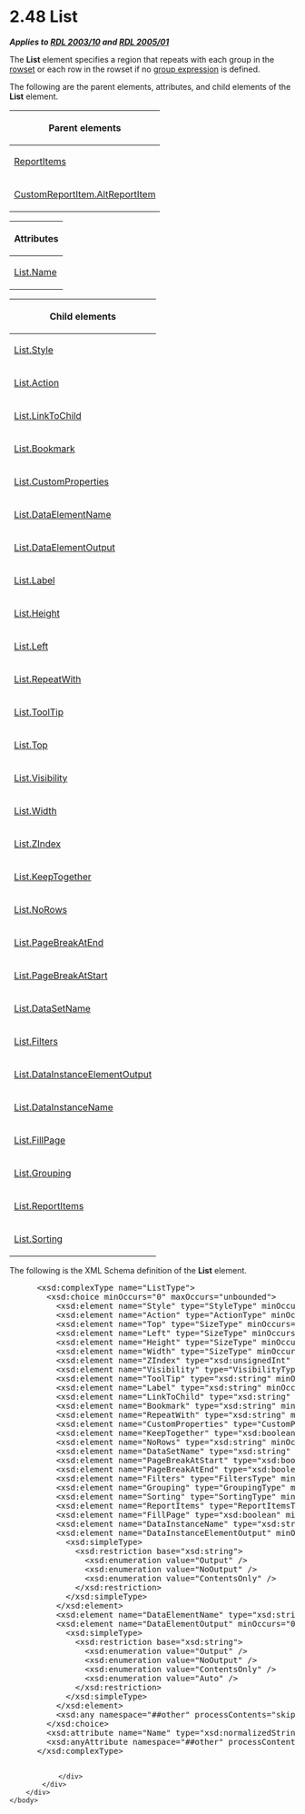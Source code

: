 <html dir="LTR" xmlns:mshelp="http://msdn.microsoft.com/mshelp" xmlns:ddue="http://ddue.schemas.microsoft.com/authoring/2003/5" xmlns:xlink="http://www.w3.org/1999/xlink" xmlns:tool="http://www.microsoft.com/tooltip">
    <head>
        <meta http-equiv="Content-Type" content="text/html; CHARSET=utf-8"></meta>
        <meta name="save" content="history"></meta>
        <title>2.48 List</title>
        <xml>
            <mshelp:toctitle title="2.48 List"></mshelp:toctitle>
            <mshelp:rltitle title="[MS-RDL]: List"></mshelp:rltitle>
            <mshelp:keyword index="A" term="ea4c625c-0558-4fb3-b3b8-bde6c160b1e2"></mshelp:keyword>
            <mshelp:attr name="DCSext.ContentType" value="open specification"></mshelp:attr>
            <mshelp:attr name="AssetID" value="ea4c625c-0558-4fb3-b3b8-bde6c160b1e2"></mshelp:attr>
            <mshelp:attr name="TopicType" value="kbRef"></mshelp:attr>
            <mshelp:attr name="DCSext.Title" value="[MS-RDL]: List" />
        </xml>
    </head>
    <body>
        <div id="header">
            <h1 class="heading">2.48 List</h1>
        </div>
        <div id="mainSection">
            <div id="mainBody">
                <div id="allHistory" class="saveHistory"></div>
                <div id="sectionSection0" class="section" name="collapseableSection">
                    

<p><b><i>Applies to </i></b><a href="a7e2ad00-07c8-4f6d-80ab-3ad55df7b233.md"><b><i>RDL 2003/10</i></b></a><b>
<i>and </i></b><a href="3ebe2912-4958-4832-b391-cad1f5e13338.md"><b><i>RDL 2005/01</i></b></a></p>

<p>The <b>List</b> element specifies a region that repeats with
each group in the <a href="b2482b3f-74ab-4ca8-a9e5-c07955011743.md#gt_43e5a26f-e51f-4f1e-9818-e70bcb25de35">rowset</a>
or each row in the rowset if no <a href="b2482b3f-74ab-4ca8-a9e5-c07955011743.md#gt_75bd4c80-aee7-4a88-bfb7-2228acc3ffe6">group expression</a> is
defined.</p>

<p>The following are the parent elements, attributes, and child
elements of the <b>List</b> element.</p>

<table>
 <thead>
  <tr>
   <th>
   <p>Parent elements</p>
   </th>
  </tr>
 </thead>
 <tr>
  <td>
  <p><a href="c5fef915-e842-43b4-91f9-56af4eb15be0.md">ReportItems</a></p>
  </td>
 </tr>
 <tr>
  <td>
  <p><a href="11d434bd-8755-4c3f-ba43-eaa4fed6a692.md">CustomReportItem.AltReportItem</a></p>
  </td>
 </tr>
</table>

<p> </p>

<table>
 <thead>
  <tr>
   <th>
   <p>Attributes</p>
   </th>
  </tr>
 </thead>
 <tr>
  <td>
  <p><a href="a9bc0afb-5fb6-4771-9efa-4e57330d0cda.md">List.Name</a></p>
  </td>
 </tr>
</table>

<p> </p>

<table>
 <thead>
  <tr>
   <th>
   <p>Child elements</p>
   </th>
  </tr>
 </thead>
 <tr>
  <td>
  <p><a href="fb8dc703-0365-47d8-b187-8164bc131f16.md">List.Style</a></p>
  </td>
 </tr>
 <tr>
  <td>
  <p><a href="3b0ff5b0-851f-46ed-bb40-78afa093f869.md">List.Action</a></p>
  </td>
 </tr>
 <tr>
  <td>
  <p><a href="2e232567-34b5-4cc8-84e9-bc7803aaa9a5.md">List.LinkToChild</a></p>
  </td>
 </tr>
 <tr>
  <td>
  <p><a href="40d34d56-551b-4ffb-a72a-c26d9df26cfd.md">List.Bookmark</a></p>
  </td>
 </tr>
 <tr>
  <td>
  <p><a href="06439ea8-48f8-494d-b306-d731a42d2540.md">List.CustomProperties</a></p>
  </td>
 </tr>
 <tr>
  <td>
  <p><a href="6e395fb6-2bd2-420e-8f6c-49618fae727b.md">List.DataElementName</a></p>
  </td>
 </tr>
 <tr>
  <td>
  <p><a href="13311259-e8e8-4381-bb4b-97e74e779c4e.md">List.DataElementOutput</a></p>
  </td>
 </tr>
 <tr>
  <td>
  <p><a href="36a325d7-3119-41d0-9326-8133c3bfbdc9.md">List.Label</a></p>
  </td>
 </tr>
 <tr>
  <td>
  <p><a href="82c49e0d-19a6-43a3-801f-33206b741efc.md">List.Height</a></p>
  </td>
 </tr>
 <tr>
  <td>
  <p><a href="228554ca-4a90-4c65-be71-74977a6574e8.md">List.Left</a></p>
  </td>
 </tr>
 <tr>
  <td>
  <p><a href="8e1f13a8-20d8-4254-a5ad-4fc56ff4efec.md">List.RepeatWith</a></p>
  </td>
 </tr>
 <tr>
  <td>
  <p><a href="2069e1fe-9e95-4c11-80a9-c3f85ac7c6e1.md">List.ToolTip</a></p>
  </td>
 </tr>
 <tr>
  <td>
  <p><a href="3c6cfee6-2d2b-4e91-b607-21194d1efbe5.md">List.Top</a></p>
  </td>
 </tr>
 <tr>
  <td>
  <p><a href="21c20fa9-cd14-46b5-b82f-5654dfb179ba.md">List.Visibility</a></p>
  </td>
 </tr>
 <tr>
  <td>
  <p><a href="fd885e7e-961a-49dd-a0c6-43fa65d14454.md">List.Width</a></p>
  </td>
 </tr>
 <tr>
  <td>
  <p><a href="1b6246d0-e35b-41bb-a21c-4e9248f63681.md">List.ZIndex</a></p>
  </td>
 </tr>
 <tr>
  <td>
  <p><a href="6f782319-6a51-4a6b-9f54-a0afebc1f50b.md">List.KeepTogether</a></p>
  </td>
 </tr>
 <tr>
  <td>
  <p><a href="a8e085c6-1861-4905-9bea-e47521fce33d.md">List.NoRows</a></p>
  </td>
 </tr>
 <tr>
  <td>
  <p><a href="4c8774cf-e3dd-4e17-a447-7b56108e953e.md">List.PageBreakAtEnd</a></p>
  </td>
 </tr>
 <tr>
  <td>
  <p><a href="21ef368a-9aab-4f55-b659-f0aa95f3c91b.md">List.PageBreakAtStart</a></p>
  </td>
 </tr>
 <tr>
  <td>
  <p><a href="5917d87a-9810-4b46-93fb-08a88d475d13.md">List.DataSetName</a></p>
  </td>
 </tr>
 <tr>
  <td>
  <p><a href="8ad77acd-e755-42dd-a494-5166ad8e1550.md">List.Filters</a></p>
  </td>
 </tr>
 <tr>
  <td>
  <p><a href="bcc901d1-265b-4642-a8cd-f050a2cd9f02.md">List.DataInstanceElementOutput</a></p>
  </td>
 </tr>
 <tr>
  <td>
  <p><a href="c3bb1d48-adb5-447c-8576-c10ae826884d.md">List.DataInstanceName</a></p>
  </td>
 </tr>
 <tr>
  <td>
  <p><a href="883d3b93-4bd0-41f6-a1da-7ef58da0b5c7.md">List.FillPage</a></p>
  </td>
 </tr>
 <tr>
  <td>
  <p><a href="e7d44877-12ec-4a23-acf9-c1428ed11ce2.md">List.Grouping</a></p>
  </td>
 </tr>
 <tr>
  <td>
  <p><a href="6bf5aad8-8e36-462e-a346-74110c96c93f.md">List.ReportItems</a></p>
  </td>
 </tr>
 <tr>
  <td>
  <p><a href="5539e135-7e87-4ef9-8f0e-ec2a965c375f.md">List.Sorting</a></p>
  </td>
 </tr>
</table>

<p>The following is the XML Schema definition of the <b>List</b>
element.</p>

<dl>
<dd>
<div><pre> &lt;xsd:complexType name=&quot;ListType&quot;&gt;
   &lt;xsd:choice minOccurs=&quot;0&quot; maxOccurs=&quot;unbounded&quot;&gt;
     &lt;xsd:element name=&quot;Style&quot; type=&quot;StyleType&quot; minOccurs=&quot;0&quot; /&gt;
     &lt;xsd:element name=&quot;Action&quot; type=&quot;ActionType&quot; minOccurs=&quot;0&quot; /&gt;
     &lt;xsd:element name=&quot;Top&quot; type=&quot;SizeType&quot; minOccurs=&quot;0&quot; /&gt;
     &lt;xsd:element name=&quot;Left&quot; type=&quot;SizeType&quot; minOccurs=&quot;0&quot; /&gt;
     &lt;xsd:element name=&quot;Height&quot; type=&quot;SizeType&quot; minOccurs=&quot;0&quot; /&gt;
     &lt;xsd:element name=&quot;Width&quot; type=&quot;SizeType&quot; minOccurs=&quot;0&quot; /&gt;
     &lt;xsd:element name=&quot;ZIndex&quot; type=&quot;xsd:unsignedInt&quot; minOccurs=&quot;0&quot; /&gt;
     &lt;xsd:element name=&quot;Visibility&quot; type=&quot;VisibilityType&quot; minOccurs=&quot;0&quot; /&gt;
     &lt;xsd:element name=&quot;ToolTip&quot; type=&quot;xsd:string&quot; minOccurs=&quot;0&quot; /&gt;
     &lt;xsd:element name=&quot;Label&quot; type=&quot;xsd:string&quot; minOccurs=&quot;0&quot; /&gt;
     &lt;xsd:element name=&quot;LinkToChild&quot; type=&quot;xsd:string&quot; minOccurs=&quot;0&quot; /&gt;
     &lt;xsd:element name=&quot;Bookmark&quot; type=&quot;xsd:string&quot; minOccurs=&quot;0&quot; /&gt;
     &lt;xsd:element name=&quot;RepeatWith&quot; type=&quot;xsd:string&quot; minOccurs=&quot;0&quot; /&gt;
     &lt;xsd:element name=&quot;CustomProperties&quot; type=&quot;CustomPropertiesType&quot; minOccurs=&quot;0&quot; /&gt;
     &lt;xsd:element name=&quot;KeepTogether&quot; type=&quot;xsd:boolean&quot; minOccurs=&quot;0&quot; /&gt;
     &lt;xsd:element name=&quot;NoRows&quot; type=&quot;xsd:string&quot; minOccurs=&quot;0&quot; /&gt;
     &lt;xsd:element name=&quot;DataSetName&quot; type=&quot;xsd:string&quot; minOccurs=&quot;0&quot; /&gt;
     &lt;xsd:element name=&quot;PageBreakAtStart&quot; type=&quot;xsd:boolean&quot; minOccurs=&quot;0&quot; /&gt;
     &lt;xsd:element name=&quot;PageBreakAtEnd&quot; type=&quot;xsd:boolean&quot; minOccurs=&quot;0&quot; /&gt;
     &lt;xsd:element name=&quot;Filters&quot; type=&quot;FiltersType&quot; minOccurs=&quot;0&quot; /&gt;
     &lt;xsd:element name=&quot;Grouping&quot; type=&quot;GroupingType&quot; minOccurs=&quot;0&quot; /&gt;
     &lt;xsd:element name=&quot;Sorting&quot; type=&quot;SortingType&quot; minOccurs=&quot;0&quot; /&gt;
     &lt;xsd:element name=&quot;ReportItems&quot; type=&quot;ReportItemsType&quot; minOccurs=&quot;0&quot; /&gt;
     &lt;xsd:element name=&quot;FillPage&quot; type=&quot;xsd:boolean&quot; minOccurs=&quot;0&quot; /&gt;
     &lt;xsd:element name=&quot;DataInstanceName&quot; type=&quot;xsd:string&quot; minOccurs=&quot;0&quot; /&gt;
     &lt;xsd:element name=&quot;DataInstanceElementOutput&quot; minOccurs=&quot;0&quot;&gt;
       &lt;xsd:simpleType&gt;
         &lt;xsd:restriction base=&quot;xsd:string&quot;&gt;
           &lt;xsd:enumeration value=&quot;Output&quot; /&gt;
           &lt;xsd:enumeration value=&quot;NoOutput&quot; /&gt;
           &lt;xsd:enumeration value=&quot;ContentsOnly&quot; /&gt;
         &lt;/xsd:restriction&gt;
       &lt;/xsd:simpleType&gt;
     &lt;/xsd:element&gt;
     &lt;xsd:element name=&quot;DataElementName&quot; type=&quot;xsd:string&quot; minOccurs=&quot;0&quot; /&gt;
     &lt;xsd:element name=&quot;DataElementOutput&quot; minOccurs=&quot;0&quot;&gt;
       &lt;xsd:simpleType&gt;
         &lt;xsd:restriction base=&quot;xsd:string&quot;&gt;
           &lt;xsd:enumeration value=&quot;Output&quot; /&gt;
           &lt;xsd:enumeration value=&quot;NoOutput&quot; /&gt;
           &lt;xsd:enumeration value=&quot;ContentsOnly&quot; /&gt;
           &lt;xsd:enumeration value=&quot;Auto&quot; /&gt;
         &lt;/xsd:restriction&gt;
       &lt;/xsd:simpleType&gt;
     &lt;/xsd:element&gt;
     &lt;xsd:any namespace=&quot;##other&quot; processContents=&quot;skip&quot; /&gt;
   &lt;/xsd:choice&gt;
   &lt;xsd:attribute name=&quot;Name&quot; type=&quot;xsd:normalizedString&quot; use=&quot;required&quot; /&gt;
   &lt;xsd:anyAttribute namespace=&quot;##other&quot; processContents=&quot;skip&quot; /&gt;
 &lt;/xsd:complexType&gt;
  
</pre></div>
</dd></dl>


                </div>
            </div>
        </div>
    </body>
</html>
